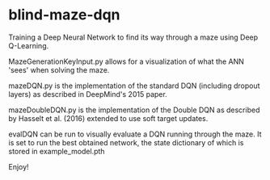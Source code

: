 # blind-maze-dqn

Training a Deep Neural Network to find its way through a maze using Deep Q-Learning.

MazeGenerationKeyInput.py allows for a visualization of what the ANN 'sees' when solving the maze.

mazeDQN.py is the implementation of the standard DQN (including dropout layers) as described in DeepMind's 2015 paper.

mazeDoubleDQN.py is the implementation of the Double DQN as described by Hasselt et al. (2016) extended to use soft target updates.

evalDQN can be run to visually evaluate a DQN running through the maze. It is set to run the best obtained network, the state dictionary of which is stored in example_model.pth

Enjoy!

